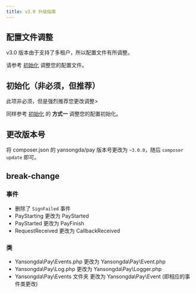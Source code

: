 ```yaml
---
title: v3.0 升级指南
---
```


## 配置文件调整

v3.0 版本由于支持了多租户，所以配置文件有所调整。

请参考 [初始化](/docs/v3/quick-start/init.md) 调整您的配置文件。

## 初始化（非必须，但推荐）

此项非必须，但是强烈推荐您更改调整>

同样参考 [初始化](/docs/v3/quick-start/init.md) 的 **方式一** 调整您的配置初始化。

## 更改版本号

将 composer.json 的 yansongda/pay 版本号更改为 `~3.0.0`，随后 `composer update` 即可。

## break-change

### 事件

- 删除了 `SignFailed` 事件
- PayStarting 更改为 PayStarted
- PayStarted 更改为 PayFinish
- RequestReceived 更改为 CallbackReceived

### 类

- Yansongda\Pay\Events.php 更改为 Yansongda\Pay\Event.php
- Yansongda\Pay\Log.php 更改为 Yansongda\Pay\Logger.php
- Yansongda\Pay\Events 文件夹 更改为 Yansongda\Pay\Event (即相应的事件类更改)

